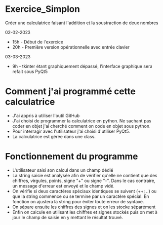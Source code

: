 # Exercice_Simplon
Créer une calculatrice faisant l'addition et la soustraction de deux nombres

02-02-2023  
- 15h - Début de l'exercice
- 20h - Première version opérationnelle avec entrée clavier

03-03-2023
- 9h - tkinter étant graphiquement dépassé, l'interface graphique sera refait sous PyQt5

# Comment j'ai programmé cette calculatrice
- J'ai appris à utiliser l'outil GitHub
- J'ai choisi de programmer la calculatrice en python. Ne sachant pas coder en objet j'ai cherché comment on code en objet sous python.
- Pour interragir avec l'utilisateur j'ai choisi d'utiliser PyQt5.
- La calculatrice est gérée dans une class.

# Fonctionnement du programme
- L'utilisateur saisi son calcul dans un champ dédié
- La string saisie est analysée afin de vérifier qu'elle ne contient que des chiffres, virgules, points, signe "+" ou signe "-". Dans le cas contraire, un message d'erreur est envoyé et le champ vidé.
- On vérifie si deux caractères spéciaux identiques se suivent (++; ..) ou que la string commence ou se termine par un caractère spécial. En fonction on ajustera la string pour éviter toute erreur de syntaxe.
- On sépare ensuite les chiffres des signes et on les stocke séparément
- Enfin on calcule en utilisant les chiffres et signes stockés puis on met à jour le champ de saisie en y mettant le résultat trouvé.
